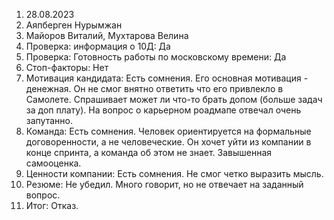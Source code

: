 1. 28.08.2023
2. Аяпберген Нурымжан
3. Майоров Виталий, Мухтарова Велина
4. Проверка: информация о 10Д: Да
5. Проверка: Готовность работы по московскому времени: Да
6.  Стоп-факторы: Нет
7.  Мотивация кандидата:  Есть сомнения. Его основная мотивация - денежная. Он не смог внятно ответить что его привлекло в Самолете.  Спрашивает может ли что-то брать допом (больше задач за доп плату). На вопрос о карьерном роадмапе отвечал очень запутанно.
9.  Команда: Есть сомнения. Человек ориентируется на формальные договоренности, а не человеческие. Он хочет уйти из компании в конце спринта, а команда об этом не знает. Завышенная самооценка.
10.  Ценности компании: Есть сомнения. Не смог четко выразить мысль.
11.  Резюме: Не убедил. Много говорит, но не отвечает на заданный вопрос. 
12.  Итог: Отказ.